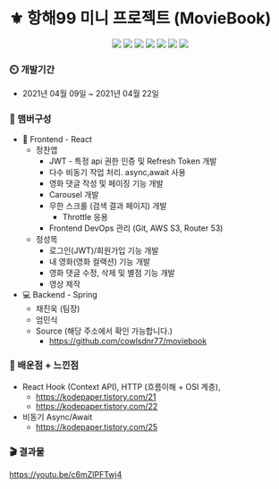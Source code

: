 # :fleur_de_lis: 항해99 미니 프로젝트 (MovieBook)

<p align='center'>
    <img src="https://img.shields.io/badge/React-v17.0.2-blue?logo=React"/>
    <img src="https://img.shields.io/badge/Redux-v4.0.5-purple?logo=Redux"/>
    <img src="https://img.shields.io/badge/Immer-v9.0.1-00E7C3?logo=Immer"/>
    <img src="https://img.shields.io/badge/Lodash-v4.17.21-blue"/>
    <img src="https://img.shields.io/badge/StyledComponents-v5.2.1-pink?logo=styled-components"/>
    <img src="https://img.shields.io/badge/SpringBoot-v2.4.4-6db33f?logo=Spring"/>
    <img src="https://img.shields.io/badge/yarn-^1.22.10-yellow?logo=yarn" />
</p>

### :timer_clock: 개발기간
+ 2021년 04월 09일 ~ 2021년 04월 22일

### :mage: 맴버구성
+ :lipstick: Frontend - React
  + 정찬엽
     + JWT - 특정 api 권한 인증 및 Refresh Token 개발
     + 다수 비동기 작업 처리. async,await 사용
     + 영화 댓글 작성 및 페이징 기능 개발
     + Carousel 개발
     + 무한 스크롤 (검색 결과 페이지) 개발
       + Throttle 응용
     + Frontend DevOps 관리 (Git, AWS S3, Router 53)
  + 정성목
     + 로그인(JWT)/회원가입 기능 개발
     + 내 영화(영화 컬랙션) 기능 개발
     + 영화 댓글 수정, 삭제 및 별점 기능 개발
     + 영상 제작
+ :computer: Backend - Spring
  + 채진욱 (팀장)
  + 엄민식
  + Source (해당 주소에서 확인 가능합니다.)
    + https://github.com/cowlsdnr77/moviebook

### :100: 배운점 + 느낀점
+ React Hook (Context API), HTTP (흐름이해 + OSI 계층),
  + https://kodepaper.tistory.com/21
  + https://kodepaper.tistory.com/22
+ 비동기 Async/Await
  + https://kodepaper.tistory.com/25

### :clapper: 결과물
https://youtu.be/c6mZIPFTwj4
